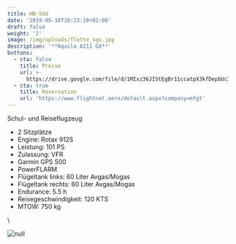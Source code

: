 ```yaml
---
title: HB-SGU
date: '2019-05-10T16:23:18+02:00'
draft: false
weight: '2'
image: /img/uploads/flotte_sgu.jpg
description: '**Aquila A211 GX**'
buttons:
  - cta: false
    title: Preise
    url: >-
      https://drive.google.com/file/d/1MIxz36JIStEgBr11ccatpX3kfDepbUc1/view?usp=sharing
  - cta: true
    title: Reservation
    url: 'https://www.flightnet.aero/default.aspx?company=mfgt'
---
```

Schul- und Reiseflugzeug

* 2 Sitzplätze
* Engine: Rotax 912S
* Leistung: 101 PS
* Zulassung: VFR
* Garmin GPS 500
* PowerFLARM
* Flügeltank links: 60 Liter Avgas/Mogas
* Flügeltank rechts: 60 Liter Avgas/Mogas
* Endurance: 5.5 h
* Reisegeschwindigkeit: 120 KTS
* MTOW: 750 kg

\

![null](/img/uploads/flotte_cockpit_sgt-sgu.jpg)
